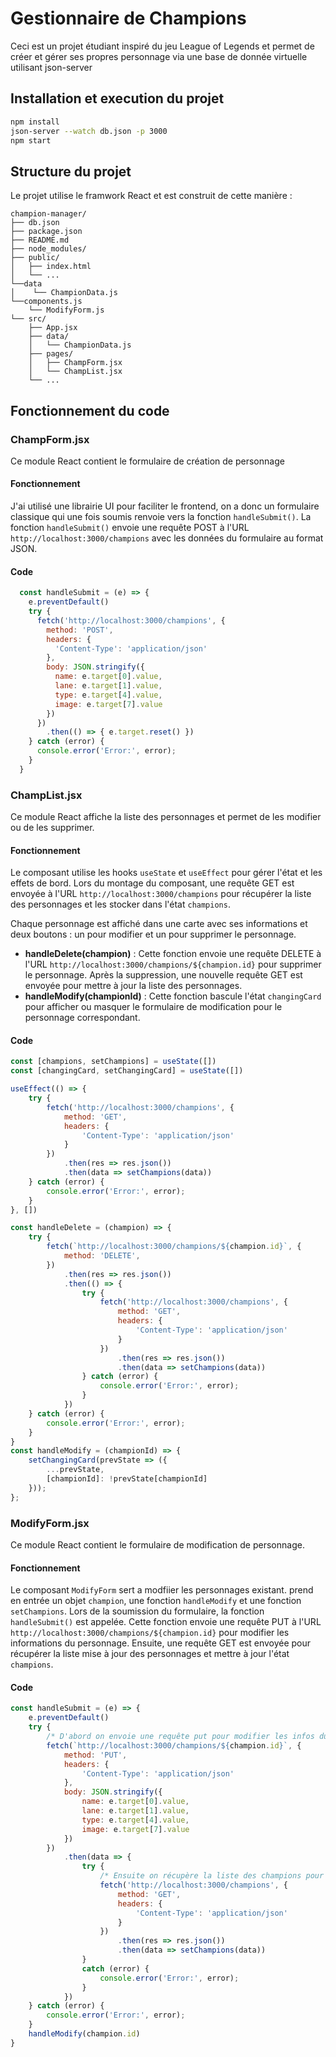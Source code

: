 # Gestionnaire de Champions
Ceci est un projet étudiant inspiré du jeu League of Legends et permet de créer et gérer ses propres personnage via une base de donnée virtuelle utilisant json-server
## Installation et execution du projet
``` bash
npm install
json-server --watch db.json -p 3000
npm start 
```

## Structure du projet
Le projet utilise le framwork React et est construit de cette manière :

```
champion-manager/
├── db.json
├── package.json
├── README.md
├── node_modules/
├── public/
│   ├── index.html
│   └── ...
└──data
│    └── ChampionData.js
└──components.js
    └── ModifyForm.js
└── src/
    ├── App.jsx
    ├── data/
    │   └── ChampionData.js
    ├── pages/
    │   ├── ChampForm.jsx
    │   └── ChampList.jsx
    └── ...
```

## Fonctionnement du code
### ChampForm.jsx
Ce module React contient le formulaire de création de personnage
#### Fonctionnement
J'ai utilisé une librairie UI pour faciliter le frontend, on a donc un formulaire classique qui une fois soumis renvoie vers la fonction `handleSubmit()`. La fonction `handleSubmit()` envoie une requête POST à l'URL `http://localhost:3000/champions` avec les données du formulaire au format JSON.
#### Code
```javascript
  const handleSubmit = (e) => {
    e.preventDefault()
    try {
      fetch('http://localhost:3000/champions', {
        method: 'POST',
        headers: {
          'Content-Type': 'application/json'
        },
        body: JSON.stringify({
          name: e.target[0].value,
          lane: e.target[1].value,
          type: e.target[4].value,
          image: e.target[7].value
        })
      })
        .then(() => { e.target.reset() })
    } catch (error) {
      console.error('Error:', error);
    }
  }
```

### ChampList.jsx
Ce module React affiche la liste des personnages et permet de les modifier ou de les supprimer.
#### Fonctionnement
Le composant utilise les hooks `useState` et `useEffect` pour gérer l'état et les effets de bord. Lors du montage du composant, une requête GET est envoyée à l'URL `http://localhost:3000/champions` pour récupérer la liste des personnages et les stocker dans l'état `champions`.

Chaque personnage est affiché dans une carte avec ses informations et deux boutons : un pour modifier et un pour supprimer le personnage.

- **handleDelete(champion)** : Cette fonction envoie une requête DELETE à l'URL `http://localhost:3000/champions/${champion.id}` pour supprimer le personnage. Après la suppression, une nouvelle requête GET est envoyée pour mettre à jour la liste des personnages.
- **handleModify(championId)** : Cette fonction bascule l'état `changingCard` pour afficher ou masquer le formulaire de modification pour le personnage correspondant.

#### Code
```javascript
const [champions, setChampions] = useState([])
const [changingCard, setChangingCard] = useState([])

useEffect(() => {
    try {
        fetch('http://localhost:3000/champions', {
            method: 'GET',
            headers: {
                'Content-Type': 'application/json'
            }
        })
            .then(res => res.json())
            .then(data => setChampions(data))
    } catch (error) {
        console.error('Error:', error);
    }
}, [])

const handleDelete = (champion) => {
    try {
        fetch(`http://localhost:3000/champions/${champion.id}`, {
            method: 'DELETE',
        })
            .then(res => res.json())
            .then(() => {
                try {
                    fetch('http://localhost:3000/champions', {
                        method: 'GET',
                        headers: {
                            'Content-Type': 'application/json'
                        }
                    })
                        .then(res => res.json())
                        .then(data => setChampions(data))
                } catch (error) {
                    console.error('Error:', error);
                }
            })
    } catch (error) {
        console.error('Error:', error);
    }
}
const handleModify = (championId) => {
    setChangingCard(prevState => ({
        ...prevState,
        [championId]: !prevState[championId]
    }));
};
```

### ModifyForm.jsx
Ce module React contient le formulaire de modification de personnage.
#### Fonctionnement
Le composant `ModifyForm` sert a modfiier les personnages existant. prend en entrée un objet `champion`, une fonction `handleModify` et une fonction `setChampions`. Lors de la soumission du formulaire, la fonction `handleSubmit()` est appelée. Cette fonction envoie une requête PUT à l'URL `http://localhost:3000/champions/${champion.id}` pour modifier les informations du personnage. Ensuite, une requête GET est envoyée pour récupérer la liste mise à jour des personnages et mettre à jour l'état `champions`.

#### Code
```javascript
const handleSubmit = (e) => {
    e.preventDefault()
    try {
        /* D'abord on envoie une requête put pour modifier les infos du champion */
        fetch(`http://localhost:3000/champions/${champion.id}`, {
            method: 'PUT',
            headers: {
                'Content-Type': 'application/json'
            },
            body: JSON.stringify({
                name: e.target[0].value,
                lane: e.target[1].value,
                type: e.target[4].value,
                image: e.target[7].value
            })
        })
            .then(data => {
                try {
                    /* Ensuite on récupère la liste des champions pour mettre à jour l'affichage */
                    fetch('http://localhost:3000/champions', {
                        method: 'GET',
                        headers: {
                            'Content-Type': 'application/json'
                        }
                    })
                        .then(res => res.json())
                        .then(data => setChampions(data))
                }
                catch (error) {
                    console.error('Error:', error);
                }
            })
    } catch (error) {
        console.error('Error:', error);
    }
    handleModify(champion.id)
}
```